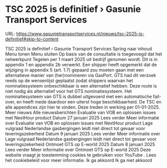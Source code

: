 # TSC 2025 is definitief › Gasunie Transport Services

URL: https://www.gasunietransportservices.nl/nieuws/tsc-2025-is-definitief#skip-to-content

TSC 2025 is definitief › Gasunie Transport Services
Spring naar inhoud
Menu tonen
Menu sluiten
Op basis van de consultatie is toegevoegd dat het netwerkpunt Tegelen per 1 maart 2025 uit bedrijf genomen wordt. Dit is in appendix 1 en appendix 2b verwerkt.
Een shipper heeft opgemerkt dat de wijziging in appendix 5 (art. 1.7) gepaard zou moeten gaan met een alternatieve manier van (her)nomineren via GasPort.
GTS
had dit verzoek reeds op de wensenlijst geplaatst zodat shippers waarvan het nominatiesysteem onbeschikbaar is een alternatief hebben. Deze route is niet nodig als alternatief voor het
GTS
nominatiesysteem. Het nominatiesysteem van
GTS
is dubbel uitgevoerd met een automatische fail-over, en heeft mede daardoor een uiterst hoge beschikbaarheid.
De TSC en alle appendices zijn
hier
te vinden. Deze treden in werking per 01-01-2025.
Meer nieuws
Alle nieuwsberichten
Evaluatie van VOB en oplossen issues met NextHour product
Datum
27 januari 2025
Lees verder
Meer informatie over Evaluatie van VOB en oplossen issues met NextHour product
Lage vulgraad Nederlandse gasbergingen leidt niet direct tot gevaar voor leveringszekerheid
Datum
9 januari 2025
Lees verder
Meer informatie over Lage vulgraad Nederlandse gasbergingen leidt niet direct tot gevaar voor leveringszekerheid
Ontmoet GTS op E-world 2025
Datum
8 januari 2025
Lees verder
Meer informatie over Ontmoet GTS op E-world 2025
Deze website vraagt je toestemming cookies te gebruiken voor
YouTube
. Lees het
cookiebeleid
voor meer informatie.
Ik ga akkoord
Ik ga niet akkoord